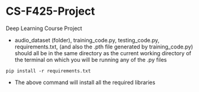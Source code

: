 # CS-F425-Project
Deep Learning Course Project

 - audio_dataset (folder), training_code.py, testing_code.py, requirements.txt, (and also the .pth file generated by training_code.py) should all be in the same directory as the current working directory of the terminal on which you will be running any of the .py files

 ``` pip install -r requirements.txt ```

 - The above command will install all the required libraries
